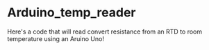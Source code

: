 # Arduino_temp_reader
Here's a code that will read convert resistance from an RTD to room temperature using an Aruino Uno!
